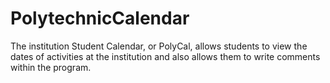 # PolytechnicCalendar
The institution Student Calendar, or PolyCal, allows students to view the dates of activities at the institution and also allows them to write comments within the program. 

